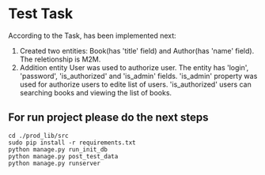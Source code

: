 Test Task
================

According to the Task, has been implemented next:

1. Created two entities: Book(has 'title' field) and Author(has 'name' field). The reletionship is M2M.
2. Addition entity User was used to authorize user. The entity has 'login', 'password', 'is_authorized' and 'is_admin' fields. 'is_admin' property was used for authorize users to edite list of users. 'is_authorized' users can searching books and viewing the list of books.




For run project please do the next steps
--------------
    cd ./prod_lib/src
    sudo pip install -r requirements.txt
    python manage.py run_init_db
    python manage.py post_test_data
    python manage.py runserver